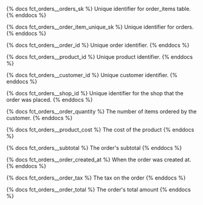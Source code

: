 {% docs fct_orders__orders_sk %}
Unique identifier for order_items table.
{% enddocs %}

{% docs fct_orders__order_item_unique_sk %}
Unique identifier for orders.
{% enddocs %}

{% docs fct_orders__order_id %}
Unique order identifier.
{% enddocs %}

{% docs fct_orders__product_id %}
Unique product identifier.
{% enddocs %}

{% docs fct_orders__customer_id %}
Unique customer identifier.
{% enddocs %}

{% docs fct_orders__shop_id %}
Unique identifier for the shop that the order was placed.
{% enddocs %}

{% docs fct_orders__order_quantity %}
The number of items ordered by the customer.
{% enddocs %}

{% docs fct_orders__product_cost %}
The cost of the product
{% enddocs %}

{% docs fct_orders__subtotal %}
The order's subtotal
{% enddocs %}

{% docs fct_orders__order_created_at %}
When the order was created at.
{% enddocs %}

{% docs fct_orders__order_tax %}
The tax on the order
{% enddocs %}

{% docs fct_orders__order_total %}
The order's total amount
{% enddocs %}